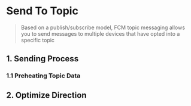 # Send To Topic
> Based on a publish/subscribe model, FCM topic messaging allows you to send messages to multiple devices that have opted into a specific topic

## 1. Sending Process

### 1.1 Preheating Topic Data



## 2. Optimize Direction